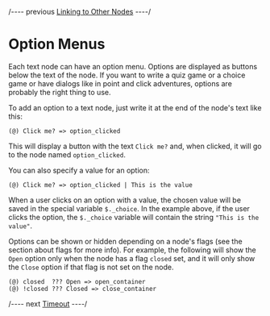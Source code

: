 
/---- previous
[Linking to Other Nodes](links.md)
----/

# Option Menus

Each text node can have an option menu. Options are displayed as buttons below the text of the node.
If you want to write a quiz game or a choice game or have dialogs like in point and click
adventures, options are probably the right thing to use.

To add an option to a text node, just write it at the end of the node's text like this:

```toothrot
(@) Click me? => option_clicked
```

This will display a button with the text `Click me?` and, when clicked, it will go to the node
named `option_clicked`.

You can also specify a value for an option:

```toothrot
(@) Click me? => option_clicked | This is the value
```

When a user clicks on an option with a value, the chosen value will be saved in the special
variable `$._choice`. In the example above, if the user clicks the option, the `$._choice` variable
will contain the string `"This is the value"`.

Options can be shown or hidden depending on a node's flags (see the section about flags for more
info). For example, the following will show the `Open` option only when the node has a flag
`closed` set, and it will only show the `Close` option if that flag is not set on the node.

```toothrot
(@) closed  ??? Open => open_container
(@) !closed ??? Closed => close_container
```

/---- next
[Timeout](timeout.md)
----/
